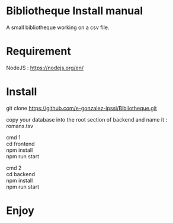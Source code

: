 # Bibliotheque Install manual

A small bibliotheque working on a csv file.

# Requirement

NodeJS : https://nodejs.org/en/

# Install

git clone https://github.com/e-gonzalez-ipssi/Bibliotheque.git

copy your database into the root section of backend and name it : romans.tsv

cmd 1\
cd frontend\
npm install\
npm run start

cmd 2\
cd backend\
npm install\
npm run start

# Enjoy
